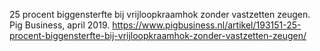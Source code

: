 25 procent biggensterfte bij vrijloopkraamhok zonder vastzetten zeugen. Pig Business, april 2019. https://www.pigbusiness.nl/artikel/193151-25-procent-biggensterfte-bij-vrijloopkraamhok-zonder-vastzetten-zeugen/